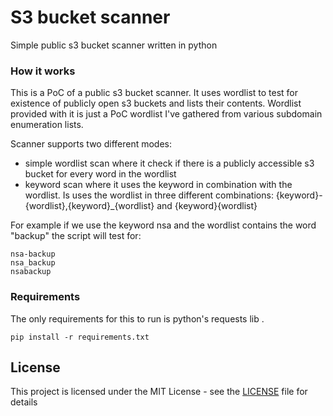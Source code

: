 # S3 bucket scanner

Simple public s3 bucket scanner written in python


### How it works

This is a PoC of a public s3 bucket scanner. It uses wordlist to test for existence of publicly open s3 buckets and lists their contents. Wordlist provided with it is just a PoC wordlist I've gathered from various subdomain enumeration lists.

Scanner supports two different modes: 
- simple wordlist scan where it check if there is a publicly accessible s3 bucket for every word in the wordlist
- keyword scan where it uses the keyword in combination with the wordlist. Is uses the wordlist in three different combinations: {keyword}-{wordlist},{keyword}_{wordlist} and {keyword}{wordlist}

For example if we use the keyword nsa and the wordlist contains the word "backup" the script will test for:

```
nsa-backup
nsa_backup
nsabackup
```

### Requirements 

The only requirements for this to run is python's requests lib . 

```
pip install -r requirements.txt
```

## License

This project is licensed under the MIT License - see the [LICENSE](LICENSE) file for details


